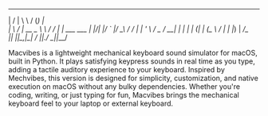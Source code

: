   __  __         __      ___ _               
 |  \/  |        \ \    / (_) |              
 | \  / | __ _  __\ \  / / _| |__   ___  ___ 
 | |\/| |/ _` |/ __\ \/ / | | '_ \ / _ \/ __|
 | |  | | (_| | (__ \  /  | | |_) |  __/\__ \
 |_|  |_|\__,_|\___| \/   |_|_.__/ \___||___/
                                                               

Macvibes is a lightweight mechanical keyboard sound simulator for macOS, built in Python. It plays satisfying keypress sounds in real time as you type, adding a tactile auditory experience to your keyboard. Inspired by Mechvibes, this version is designed for simplicity, customization, and native execution on macOS without any bulky dependencies. Whether you're coding, writing, or just typing for fun, Macvibes brings the mechanical keyboard feel to your laptop or external keyboard.
